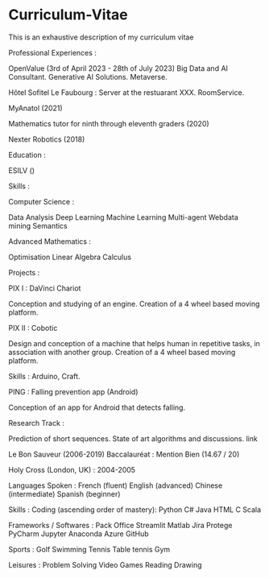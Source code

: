 # Curriculum-Vitae
This is an exhaustive description of my curriculum vitae

Professional Experiences :


  OpenValue (3rd of April 2023 - 28th of July 2023)
    Big Data and AI Consultant.
    Generative AI Solutions. Metaverse.



  Hôtel Sofitel Le Faubourg :
    Server at the restuarant XXX. RoomService.



  MyAnatol (2021)



  Mathematics tutor for ninth through eleventh graders (2020)


  Nexter Robotics (2018)

  
Education :



ESILV ()


Skills :

Computer Science : 

Data Analysis
Deep Learning
Machine Learning
Multi-agent
Webdata mining
Semantics

Advanced Mathematics :

Optimisation
Linear Algebra
 Calculus     


Projects :

PIX I : DaVinci Chariot 

Conception and studying of an engine. Creation of a 4 wheel based moving platform.

PIX II : Cobotic

Design and conception of a machine that helps human in repetitive tasks, in association with another group. Creation of a 4 wheel based moving platform. 

Skills :
  Arduino, Craft.
  
PING : Falling prevention app (Android)

Conception of an app for Android that detects falling.

Research Track : 

Prediction of short sequences. State of art algorithms and discussions. link




  Le Bon Sauveur (2006-2019)
    Baccalauréat : Mention Bien (14.67 / 20)



  Holy Cross (London, UK) : 2004-2005


Languages Spoken :
  French (fluent)
  English (advanced)
  Chinese (intermediate)
  Spanish (beginner)

Skills : 
  Coding (ascending order of mastery):
    Python
    C#
    Java
    HTML
    C
    Scala
  
  Frameworks / Softwares :
    Pack Office
    Streamlit
    Matlab
    Jira
    Protege
    PyCharm
    Jupyter
    Anaconda
    Azure
    GitHub
  
  Sports : 
    Golf
    Swimming
    Tennis
    Table tennis
    Gym
    
  Leisures :
    Problem Solving
    Video Games
    Reading
    Drawing
    
		
    
  
    
